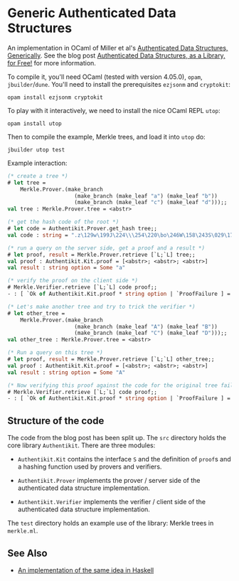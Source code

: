 # Generic Authenticated Data Structures

An implementation in OCaml of Miller et al's [Authenticated Data
Structures,
Generically](http://www.cs.umd.edu/~mwh/papers/gpads.pdf). See the
blog post [Authenticated Data Structures, as a Library, for
Free!](https://bentnib.org/posts/2016-04-12-authenticated-data-structures-as-a-library.html) for more information.

To compile it, you'll need OCaml (tested with version 4.05.0), `opam`,
`jbuilder`/`dune`. You'll need to install the
prerequisites `ezjsonm` and `cryptokit`:

    opam install ezjsonm cryptokit

To play with it interactively, we need to install the nice OCaml
REPL `utop`:

    opam install utop

Then to compile the example, Merkle trees, and load it into `utop` do:

    jbuilder utop test
    
Example interaction:

```ocaml
(* create a tree *)
# let tree =
    Merkle.Prover.(make_branch
                     (make_branch (make_leaf "a") (make_leaf "b"))
                     (make_branch (make_leaf "c") (make_leaf "d")));;
val tree : Merkle.Prover.tree = <abstr>

(* get the hash code of the root *)
# let code = Authentikit.Prover.get_hash tree;;
val code : string = ".z\129w\199J\224\\\254\220\bo\246W\158\243S\029\177\190"

(* run a query on the server side, get a proof and a result *)
# let proof, result = Merkle.Prover.retrieve [`L;`L] tree;;
val proof : Authentikit.Kit.proof = [<abstr>; <abstr>; <abstr>]
val result : string option = Some "a"

(* verify the proof on the client side *)
# Merkle.Verifier.retrieve [`L;`L] code proof;;
- : [ `Ok of Authentikit.Kit.proof * string option | `ProofFailure ] = `Ok ([], Some "a")

(* Let's make another tree and try to trick the verifier *)
# let other_tree =
    Merkle.Prover.(make_branch
                     (make_branch (make_leaf "A") (make_leaf "B"))
                     (make_branch (make_leaf "C") (make_leaf "D")));;
val other_tree : Merkle.Prover.tree = <abstr>

(* Run a query on this tree *)
# let proof, result = Merkle.Prover.retrieve [`L;`L] other_tree;;
val proof : Authentikit.Kit.proof = [<abstr>; <abstr>; <abstr>]
val result : string option = Some "A"

(* Now verifying this proof against the code for the original tree fails: *)
# Merkle.Verifier.retrieve [`L;`L] code proof;;
- : [ `Ok of Authentikit.Kit.proof * string option | `ProofFailure ] = `ProofFailure
```


## Structure of the code

The code from the blog post has been split up. The `src` directory
holds the core library `Authentikit`. There are three modules:

- `Authentikit.Kit` contains the interface `S` and the definition of `proof`s and
  a hashing function used by provers and verifiers.
  
- `Authentikit.Prover` implements the prover / server side of the authenticated
  data structure implementation.
  
- `Authentikit.Verifier` implements the verifier / client side of the
  authenticated data structure implementation.
  
The `test` directory holds an example use of the library: Merkle
trees in `merkle.ml`.

## See Also

- [An implementation of the same idea in Haskell](https://github.com/adjoint-io/auth-adt)
